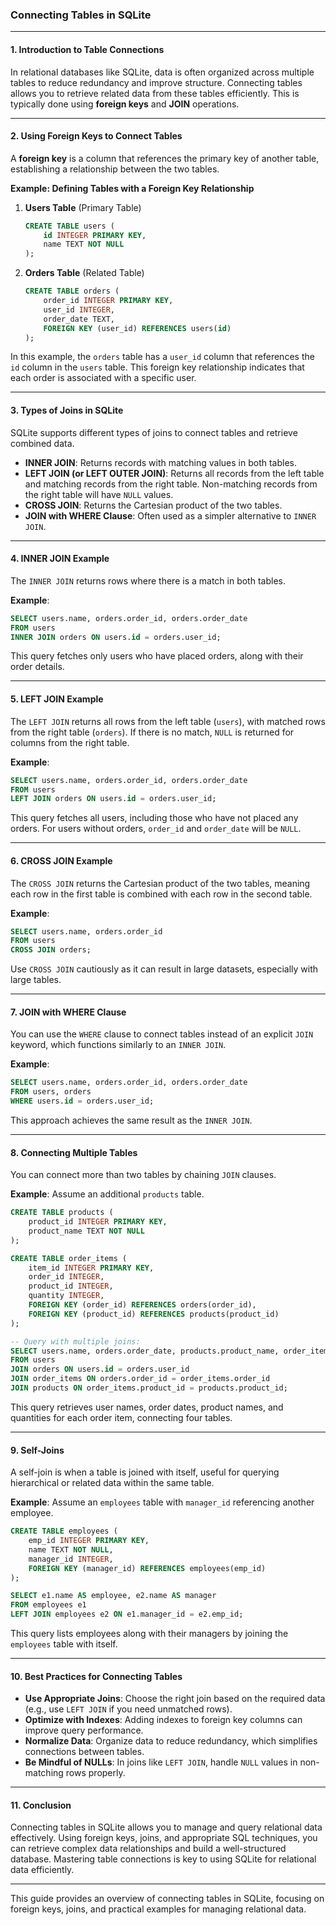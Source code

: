 ### **Connecting Tables in SQLite**

---

#### 1. **Introduction to Table Connections**

In relational databases like SQLite, data is often organized across multiple tables to reduce redundancy and improve structure. Connecting tables allows you to retrieve related data from these tables efficiently. This is typically done using **foreign keys** and **JOIN** operations.

---

#### 2. **Using Foreign Keys to Connect Tables**

A **foreign key** is a column that references the primary key of another table, establishing a relationship between the two tables.

**Example: Defining Tables with a Foreign Key Relationship**

1. **Users Table** (Primary Table)
   ```sql
   CREATE TABLE users (
       id INTEGER PRIMARY KEY,
       name TEXT NOT NULL
   );
   ```

2. **Orders Table** (Related Table)
   ```sql
   CREATE TABLE orders (
       order_id INTEGER PRIMARY KEY,
       user_id INTEGER,
       order_date TEXT,
       FOREIGN KEY (user_id) REFERENCES users(id)
   );
   ```

In this example, the `orders` table has a `user_id` column that references the `id` column in the `users` table. This foreign key relationship indicates that each order is associated with a specific user.

---

#### 3. **Types of Joins in SQLite**

SQLite supports different types of joins to connect tables and retrieve combined data.

- **INNER JOIN**: Returns records with matching values in both tables.
- **LEFT JOIN (or LEFT OUTER JOIN)**: Returns all records from the left table and matching records from the right table. Non-matching records from the right table will have `NULL` values.
- **CROSS JOIN**: Returns the Cartesian product of the two tables.
- **JOIN with WHERE Clause**: Often used as a simpler alternative to `INNER JOIN`.

---

#### 4. **INNER JOIN Example**

The `INNER JOIN` returns rows where there is a match in both tables.

**Example**:
```sql
SELECT users.name, orders.order_id, orders.order_date
FROM users
INNER JOIN orders ON users.id = orders.user_id;
```

This query fetches only users who have placed orders, along with their order details.

---

#### 5. **LEFT JOIN Example**

The `LEFT JOIN` returns all rows from the left table (`users`), with matched rows from the right table (`orders`). If there is no match, `NULL` is returned for columns from the right table.

**Example**:
```sql
SELECT users.name, orders.order_id, orders.order_date
FROM users
LEFT JOIN orders ON users.id = orders.user_id;
```

This query fetches all users, including those who have not placed any orders. For users without orders, `order_id` and `order_date` will be `NULL`.

---

#### 6. **CROSS JOIN Example**

The `CROSS JOIN` returns the Cartesian product of the two tables, meaning each row in the first table is combined with each row in the second table.

**Example**:
```sql
SELECT users.name, orders.order_id
FROM users
CROSS JOIN orders;
```

Use `CROSS JOIN` cautiously as it can result in large datasets, especially with large tables.

---

#### 7. **JOIN with WHERE Clause**

You can use the `WHERE` clause to connect tables instead of an explicit `JOIN` keyword, which functions similarly to an `INNER JOIN`.

**Example**:
```sql
SELECT users.name, orders.order_id, orders.order_date
FROM users, orders
WHERE users.id = orders.user_id;
```

This approach achieves the same result as the `INNER JOIN`.

---

#### 8. **Connecting Multiple Tables**

You can connect more than two tables by chaining `JOIN` clauses.

**Example**: Assume an additional `products` table.
```sql
CREATE TABLE products (
    product_id INTEGER PRIMARY KEY,
    product_name TEXT NOT NULL
);

CREATE TABLE order_items (
    item_id INTEGER PRIMARY KEY,
    order_id INTEGER,
    product_id INTEGER,
    quantity INTEGER,
    FOREIGN KEY (order_id) REFERENCES orders(order_id),
    FOREIGN KEY (product_id) REFERENCES products(product_id)
);

-- Query with multiple joins:
SELECT users.name, orders.order_date, products.product_name, order_items.quantity
FROM users
JOIN orders ON users.id = orders.user_id
JOIN order_items ON orders.order_id = order_items.order_id
JOIN products ON order_items.product_id = products.product_id;
```

This query retrieves user names, order dates, product names, and quantities for each order item, connecting four tables.

---

#### 9. **Self-Joins**

A self-join is when a table is joined with itself, useful for querying hierarchical or related data within the same table.

**Example**: Assume an `employees` table with `manager_id` referencing another employee.
```sql
CREATE TABLE employees (
    emp_id INTEGER PRIMARY KEY,
    name TEXT NOT NULL,
    manager_id INTEGER,
    FOREIGN KEY (manager_id) REFERENCES employees(emp_id)
);

SELECT e1.name AS employee, e2.name AS manager
FROM employees e1
LEFT JOIN employees e2 ON e1.manager_id = e2.emp_id;
```

This query lists employees along with their managers by joining the `employees` table with itself.

---

#### 10. **Best Practices for Connecting Tables**

- **Use Appropriate Joins**: Choose the right join based on the required data (e.g., use `LEFT JOIN` if you need unmatched rows).
- **Optimize with Indexes**: Adding indexes to foreign key columns can improve query performance.
- **Normalize Data**: Organize data to reduce redundancy, which simplifies connections between tables.
- **Be Mindful of NULLs**: In joins like `LEFT JOIN`, handle `NULL` values in non-matching rows properly.

---

#### 11. **Conclusion**

Connecting tables in SQLite allows you to manage and query relational data effectively. Using foreign keys, joins, and appropriate SQL techniques, you can retrieve complex data relationships and build a well-structured database. Mastering table connections is key to using SQLite for relational data efficiently.

--- 

This guide provides an overview of connecting tables in SQLite, focusing on foreign keys, joins, and practical examples for managing relational data.